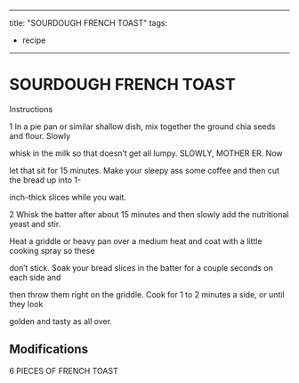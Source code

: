 
---
title: "SOURDOUGH FRENCH TOAST"
tags:
  - recipe
---
# SOURDOUGH FRENCH TOAST


<p class="
---
title: "SOURDOUGH FRENCH TOAST"
tags:
  - recipe
---
# SOURDOUGH FRENCH TOAST


<p class="i>
* Cooking spray 



## Instructions
1 In a pie pan or similar shallow dish, mix together the ground chia seeds and flour. Slowly

whisk in the milk so that    doesn’t get all lumpy. SLOWLY, MOTHER ER. Now

let that sit for 15 minutes. Make your sleepy ass some coffee and then cut the bread up into 1-

inch-thick slices while you wait.

2 Whisk the batter after about 15 minutes and then slowly add the nutritional yeast and stir.

Heat a griddle or heavy pan over a medium heat and coat with a little cooking spray so these

  don’t stick. Soak your bread slices in the batter for a couple seconds on each side and

then throw them right on the griddle. Cook for 1 to 2 minutes a side, or until they look

golden and tasty as   all over.



## Modifications
6 PIECES OF FRENCH TOAST




